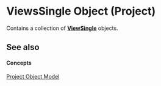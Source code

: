 
# ViewsSingle Object (Project)

Contains a collection of  **[ViewSingle](41a36448-df16-3ad4-ec98-1dba0b3f8aef.md)** objects.


## See also


#### Concepts


[Project Object Model](900b167b-88ec-ea88-15b7-27bb90c22ac6.md)